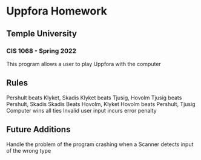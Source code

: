 # Uppfora Homework
## Temple University
### CIS 1068 - Spring 2022

This program allows a user to play Uppfora with the computer

## Rules

Pershult beats Klyket, Skadis
Klyket beats Tjusig, Hovolm
Tjusig beats Pershult, Skadis
Skadis Beats Hovolm, Klyket
Hovolm beats Pershult, Tjusig
Computer wins all ties
Invalid user input incurs error penalty

## Future Additions
Handle the problem of the program crashing when a Scanner detects input of the wrong type

